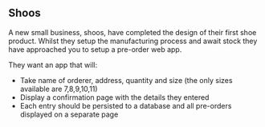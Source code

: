 ## Shoos

A new small business, shoos, have completed the design of their first shoe product. Whilst they setup the manufacturing process and await stock they have approached you to setup a pre-order web app.

They want an app that will:

- Take name of orderer, address, quantity and size (the only sizes available are 7,8,9,10,11)
- Display a confirmation page with the details they entered
- Each entry should be persisted to a database and all pre-orders displayed on a separate page
